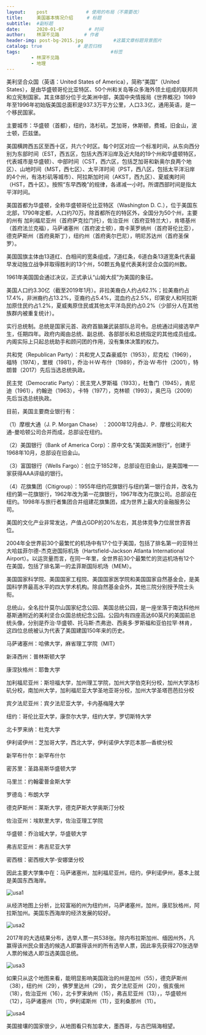 ```yaml
---
layout:    post              # 使用的布局（不需要改）
title:     美国基本情况介绍     # 标题 
subtitle:  #副标题
date:      2020-01-07         # 时间
author:    林深不见路         # 作者
header-img: post-bg-2015.jpg           #这篇文章标题背景图片
catalog: true             # 是否归档
tags:                                 #标签
         - 林深不见路
         - 地理
---
```


美利坚合众国（英语：United States of America），简称“美国”（United States），是由华盛顿哥伦比亚特区、50个州和关岛等众多海外领土组成的联邦共和立宪制国家。其主体部分位于北美洲中部，美国中央情报局《世界概况》1989年至1996年初始版美国总面积是937.3万平方公里，人口3.3亿，通用英语，是一个移民国家。

主要城市：华盛顿（首都），纽约，洛杉矶，芝加哥，休斯顿，费城，旧金山，波士顿，匹兹堡。

美国横跨西五区至西十区，共六个时区。每个时区对应一个标准时间，从东向西分别为东部时间（EST，西五区，包括大西洋沿岸及近大陆的19个州和华盛顿特区，代表城市是华盛顿）、中部时间（CST，西六区，包括芝加哥和新奥尔良两个地区）、山地时间（MST，西七区）、太平洋时间（PST，西八区，包括太平洋沿岸的4个州，有洛杉矶等城市）、阿拉斯加时间（AKST，西九区）、夏威夷时间（HST，西十区）。按照“东早西晚”的规律，各递减一小时。所谓西部时间是指太平洋时间。

美国首都为华盛顿，全称华盛顿哥伦比亚特区（Washington D. C.），位于美国东北部，1790年定都，人口约70万。除首都所在的特区外，全国分为50个州，主要的州有 加利福尼亚州（首府萨克拉门托），佐治亚州（首府亚特兰大），肯塔基州（首府法兰克福），马萨诸塞州（首府波士顿），南卡莱罗纳州（首府哥伦比亚），德克萨斯州（首府奥斯丁），纽约州（首府奥尔巴尼），明尼苏达州（首府圣保罗）。

美国国旗主体由13道红、白相间的宽条组成，7道红条，6道白条13道宽条代表最早发动独立战争并取得胜利的13个州，50颗五角星代表美利坚合众国的州数。

1961年美国国会通过决议，正式承认“山姆大叔”为美国的象征。

美国人口约3.30亿（截至2019年1月）。非拉美裔白人约占62.1%；拉美裔约占17.4%，非洲裔约占13.2%，亚裔约占5.4%，混血约占2.5%，印第安人和阿拉斯加原住民约占1.2%，夏威夷原住民或其他太平洋岛民约占0.2%（少部分人在其他族群内被重复统计）。

实行总统制。总统是国家元首、政府首脑兼武装部队总司令。总统通过间接选举产生，任期四年。政府内阁由总统、副总统、各部部长和总统指定的其他成员组成。内阁实际上只起总统助手和顾问团的作用，没有集体决策的权力。

共和党（Republican Party）：共和党人艾森豪威尔（1953），尼克松（1969），福特（1974），里根（1981），乔治·H·W·布什（1989），乔治·W·布什（2001），特朗普（2017）先后当选总统执政。

民主党（Democratic Party）：民主党人罗斯福（1933），杜鲁门（1945），肯尼迪（1961），约翰逊（1963），卡特（1977），克林顿（1993），奥巴马（2009）先后当选总统执政。

目前，美国主要商业银行有：

（1）摩根大通（J. P. Morgan Chase） ：2000年12月由J．P．摩根公司和大通-曼哈顿公司合并而成，总部设在纽约。

（2）美国银行（Bank of America Corp）：原中文名“美国美洲银行”，创建于1968年10月，总部设在旧金山。

（3）富国银行（Wells Fargo）：创立于1852年，总部设在旧金山，是美国唯一一家获得AAA评级的银行。

（4）花旗集团（Citigroup）：1955年纽约花旗银行与纽约第一银行合并，改名为纽约第一花旗银行，1962年改为第一花旗银行，1967年改为花旗公司。总部设在纽约。1998年与旅行者集团合并组建花旗集团，成为世界上最大的金融服务公司。

美国的文化产业非常发达，产值占GDP的20%左右，其总体竞争力位居世界首位。

2004年全世界前30个最繁忙的机场中有17个位于美国，包括了排名第一的亚特兰大哈兹菲尔德-杰克逊国际机场（Hartsfield-Jackson Atlanta International Airport）。以运货量而言，在同一年里，全世界前30个最繁忙的货运机场有12个在美国，包括了排名第一的孟菲斯国际机场（MEM）。

美国国家科学院、美国国家工程院、美国国家医学院和美国国家自然基金会，是美国科学界最高水平的四大学术机构。除自然基金会外，其他三院分别授予院士头衔。

总统山，全名拉什莫尔山国家纪念公园、美国总统公园，是一座坐落于南达科他州基斯通附近的美利坚合众国总统纪念公园。公园内有四座高达60英尺的美国前总统头像，分别是乔治·华盛顿、托马斯·杰弗逊、西奥多·罗斯福和亚伯拉罕·林肯，这四位总统被认为代表了美国建国150年来的历史。

马萨诸塞州：哈佛大学，麻省理工学院（MIT）

新泽西州：普林斯顿大学

康涅狄格州：耶鲁大学

加利福尼亚州：斯坦福大学，加州理工学院，加州大学伯克利分校，加州大学洛杉矶分校，南加州大学，加利福尼亚大学圣地亚哥分校，加州大学圣塔芭芭拉分校

宾夕法尼亚州：宾夕法尼亚大学，卡内基梅隆大学

纽约：哥伦比亚大学，康奈尔大学，纽约大学，罗切斯特大学

北卡罗来纳：杜克大学

伊利诺伊州：芝加哥大学，西北大学，伊利诺伊大学厄本那—香槟分校

新罕布什尔：新罕布什尔

密苏里：圣路易斯华盛顿大学

马里兰：约翰霍普金斯大学

罗德岛：布朗大学

德克萨斯州：莱斯大学，德克萨斯大学奥斯汀分校 

佐治亚州：埃默里大学，佐治亚理工学院

华盛顿：乔治城大学，华盛顿大学

弗吉尼亚州：弗吉尼亚大学

密西根：密西根大学-安娜堡分校

因此主要大学集中在：马萨诸塞州，加利福尼亚州，纽约，伊利诺伊州，基本上就是美国东西海岸。

![usa1](../img/usa1.jpeg)

从经济地图上分析，比较富裕的州为纽约州，马萨诸塞州，加州，康尼狄格州，阿拉斯加州。美国东西海岸的经济发展的较好。

![usa2](../img/usa2.jpg)

2017年的大选结果分布，选举人票一共538张。除内布拉斯加州、缅因州外，凡赢得该州民众普选的候选人即赢得该州的所有选举人票，因此率先获得270张选举人票的候选人即当选美国总统。

![usa3](../img/usa3.jpg)

如果只从这个地图来看，能明显影响美国政治的州是加州（55），德克萨斯州（38），纽约州（29），佛罗里达州（29）， 宾夕法尼亚州（20），俄亥俄州（18），佐治亚州（16），北卡罗来纳州（15），弗吉尼亚州（13），，华盛顿州（12），马萨诸塞州（11），伊利诺斯州（11），亚利桑那州（11）。

![usa4](../img/usa4.jpg)

美国接壤的国家很少，从地图看只有加拿大，墨西哥，与古巴隔海相望。
